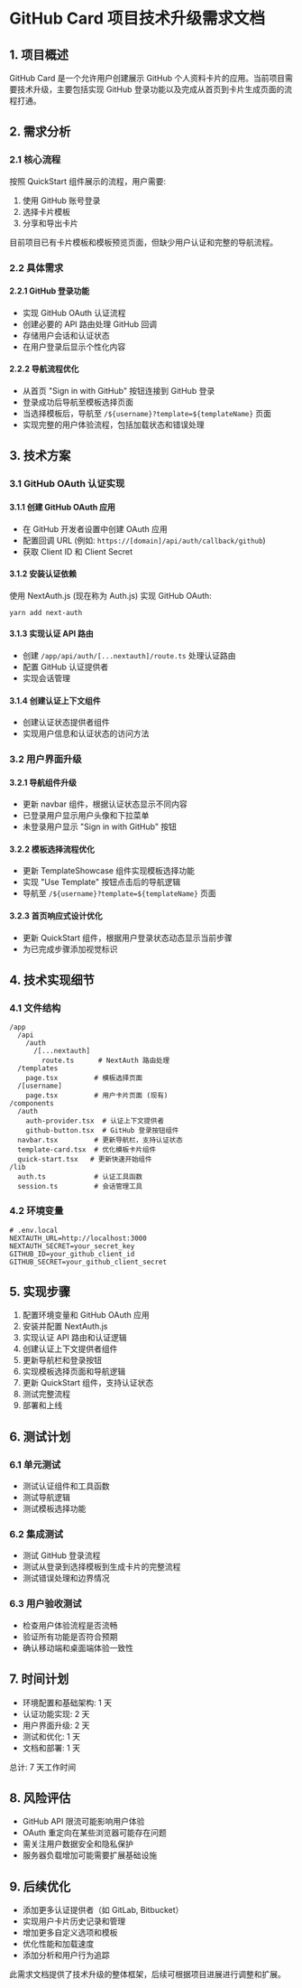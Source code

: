 # GitHub Card 项目技术升级需求文档

## 1. 项目概述

GitHub Card 是一个允许用户创建展示 GitHub 个人资料卡片的应用。当前项目需要技术升级，主要包括实现 GitHub 登录功能以及完成从首页到卡片生成页面的流程打通。

## 2. 需求分析

### 2.1 核心流程

按照 QuickStart 组件展示的流程，用户需要:

1. 使用 GitHub 账号登录
2. 选择卡片模板
3. 分享和导出卡片

目前项目已有卡片模板和模板预览页面，但缺少用户认证和完整的导航流程。

### 2.2 具体需求

#### 2.2.1 GitHub 登录功能

- 实现 GitHub OAuth 认证流程
- 创建必要的 API 路由处理 GitHub 回调
- 存储用户会话和认证状态
- 在用户登录后显示个性化内容

#### 2.2.2 导航流程优化

- 从首页 "Sign in with GitHub" 按钮连接到 GitHub 登录
- 登录成功后导航至模板选择页面
- 当选择模板后，导航至 `/${username}?template=${templateName}` 页面
- 实现完整的用户体验流程，包括加载状态和错误处理

## 3. 技术方案

### 3.1 GitHub OAuth 认证实现

#### 3.1.1 创建 GitHub OAuth 应用

- 在 GitHub 开发者设置中创建 OAuth 应用
- 配置回调 URL (例如: `https://[domain]/api/auth/callback/github`)
- 获取 Client ID 和 Client Secret

#### 3.1.2 安装认证依赖

使用 NextAuth.js (现在称为 Auth.js) 实现 GitHub OAuth:

```
yarn add next-auth
```

#### 3.1.3 实现认证 API 路由

- 创建 `/app/api/auth/[...nextauth]/route.ts` 处理认证路由
- 配置 GitHub 认证提供者
- 实现会话管理

#### 3.1.4 创建认证上下文组件

- 创建认证状态提供者组件
- 实现用户信息和认证状态的访问方法

### 3.2 用户界面升级

#### 3.2.1 导航组件升级

- 更新 navbar 组件，根据认证状态显示不同内容
- 已登录用户显示用户头像和下拉菜单
- 未登录用户显示 "Sign in with GitHub" 按钮

#### 3.2.2 模板选择流程优化

- 更新 TemplateShowcase 组件实现模板选择功能
- 实现 "Use Template" 按钮点击后的导航逻辑
- 导航至 `/${username}?template=${templateName}` 页面

#### 3.2.3 首页响应式设计优化

- 更新 QuickStart 组件，根据用户登录状态动态显示当前步骤
- 为已完成步骤添加视觉标识

## 4. 技术实现细节

### 4.1 文件结构

```
/app
  /api
    /auth
      /[...nextauth]
        route.ts      # NextAuth 路由处理
  /templates
    page.tsx         # 模板选择页面
  /[username]
    page.tsx         # 用户卡片页面 (现有)
/components
  /auth
    auth-provider.tsx  # 认证上下文提供者
    github-button.tsx  # GitHub 登录按钮组件
  navbar.tsx         # 更新导航栏，支持认证状态
  template-card.tsx  # 优化模板卡片组件
  quick-start.tsx   # 更新快速开始组件
/lib
  auth.ts            # 认证工具函数
  session.ts         # 会话管理工具
```

### 4.2 环境变量

```
# .env.local
NEXTAUTH_URL=http://localhost:3000
NEXTAUTH_SECRET=your_secret_key
GITHUB_ID=your_github_client_id
GITHUB_SECRET=your_github_client_secret
```

## 5. 实现步骤

1. 配置环境变量和 GitHub OAuth 应用
2. 安装并配置 NextAuth.js
3. 实现认证 API 路由和认证逻辑
4. 创建认证上下文提供者组件
5. 更新导航栏和登录按钮
6. 实现模板选择页面和导航逻辑
7. 更新 QuickStart 组件，支持认证状态
8. 测试完整流程
9. 部署和上线

## 6. 测试计划

### 6.1 单元测试

- 测试认证组件和工具函数
- 测试导航逻辑
- 测试模板选择功能

### 6.2 集成测试

- 测试 GitHub 登录流程
- 测试从登录到选择模板到生成卡片的完整流程
- 测试错误处理和边界情况

### 6.3 用户验收测试

- 检查用户体验流程是否流畅
- 验证所有功能是否符合预期
- 确认移动端和桌面端体验一致性

## 7. 时间计划

- 环境配置和基础架构: 1 天
- 认证功能实现: 2 天
- 用户界面升级: 2 天
- 测试和优化: 1 天
- 文档和部署: 1 天

总计: 7 天工作时间

## 8. 风险评估

- GitHub API 限流可能影响用户体验
- OAuth 重定向在某些浏览器可能存在问题
- 需关注用户数据安全和隐私保护
- 服务器负载增加可能需要扩展基础设施

## 9. 后续优化

- 添加更多认证提供者（如 GitLab, Bitbucket）
- 实现用户卡片历史记录和管理
- 增加更多自定义选项和模板
- 优化性能和加载速度
- 添加分析和用户行为追踪

此需求文档提供了技术升级的整体框架，后续可根据项目进展进行调整和扩展。
